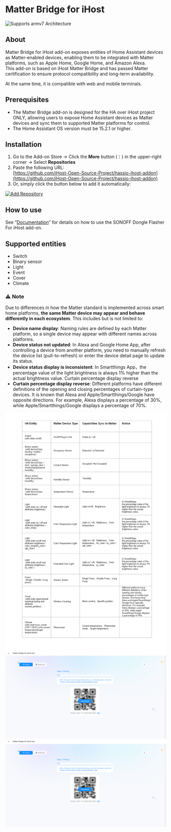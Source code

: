 # Matter Bridge for iHost

![Supports armv7 Architecture](https://img.shields.io/badge/armv7-yes-green.svg)

## About

Matter Bridge for iHost add-on exposes entities of Home Assistant devices as Matter-enabled devices, enabling them to be integrated with Matter platforms, such as Apple Home, Google Home, and Amazon Alexa.  
This add-on is based on iHost Matter Bridge and has passed Matter certification to ensure protocol compatibility and long-term availability.

At the same time, it is compatible with web and mobile terminals.

## Prerequisites

- The Matter Bridge add-on is designed for the HA over iHost project ONLY, allowing users to expose Home Assistant devices as Matter devices and sync them to supported Matter platforms for control.
- The Home Assistant OS version must be 15.2.1 or higher.

## Installation
1. Go to the Add-on Store → Click the **More** button (⋮) in the upper-right corner → Select **Repositories**  
2. Paste the following URL:  
   [https://github.com/iHost-Open-Source-Project/hassio-ihost-addon](https://github.com/iHost-Open-Source-Project/hassio-ihost-addon)  
3. Or, simply click the button below to add it automatically:

[![Add Repository](https://my.home-assistant.io/badges/supervisor_add_addon_repository.svg)](https://my.home-assistant.io/redirect/supervisor_add_addon_repository/?repository_url=https%3A%2F%2Fgithub.com%2FiHost-Open-Source-Project%2Fhassio-ihost-addon)

## How to use
See “[Documentation](https://github.com/iHost-Open-Source-Project/hassio-ihost-addon/blob/master/hassio-ihost-matter-bridge-addon/DOCS.md)” for details on how to use the SONOFF Dongle Flasher For iHost add-on.


## Supported entities
-   Switch
-   Binary sensor
-   Light
-   Event 
-   Cover 
-   Climate

### ⚠️ Note

Due to differences in how the Matter standard is implemented across smart home platforms, **the same Matter device may appear and behave differently in each ecosystem**. This includes but is not limited to:

-   **Device name display**: Naming rules are defined by each Matter platform, so a single device may appear with different names across platforms.
-   **Device status not updated**: In  Alexa and Google Home App, after controlling a device from another platform, you need to manually refresh the device list (pull-to-refresh) or enter the device detail page to update its status.
-   **Device status display is inconsistent**: In  Smartthings App，the percentage value of the light brightness is always 1% higher than the actual brightness value. Curtain percentage display reverse
-   **Curtain percentage display reverse**:  Different platforms have different definitions of the opening and closing percentages of curtain-type devices. It is known that Alexa and Apple/Smartthings/Google have opposite directions. For example, Alexa displays a percentage of 30%, while Apple/Smartthings/Google displays a percentage of 70%.

![image](https://raw.githubusercontent.com/iHost-Open-Source-Project/hassio-ihost-addon/refs/heads/master/hassio-ihost-matter-bridge-addon/images/support-devices.png)
![image](https://raw.githubusercontent.com/iHost-Open-Source-Project/hassio-ihost-addon/refs/heads/master/hassio-ihost-matter-bridge-addon/images/readme-1.png)
![image](https://raw.githubusercontent.com/iHost-Open-Source-Project/hassio-ihost-addon/refs/heads/master/hassio-ihost-matter-bridge-addon/images/readme-1.png)